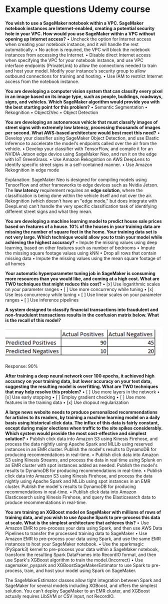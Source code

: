 # Example questions Udemy course

**You wish to use a SageMaker notebook within a VPC. SageMaker notebook instances are Internet-enabled, creating a potential security hole in your VPC. How would you use SageMaker within a VPC without opening up Internet access?**
• Uncheck the option for Internet access when creating your notebook instance, and it will handle the rest automatically.
• No action is required, the VPC will block the notebook instances from accessing the Internet.
• Disable direct Internet access when specifying the VPC for your notebook instance, and use VPC interface endpoints (PrivateLink) to allow the connections needed to train and host your model. Modify your instance's security group to allow outbound connections for training and hosting.
• Use IAM to restrict Internet access from the notebook instance.

**You are developing a computer vision system that can classify every pixel in an image based on its image type, such as people, buildings, roadways, signs, and vehicles. Which SageMaker algorithm would provide you with the best starting point for this problem?**
• Semantic Segmentation
• Rekognition
• Object2Vec
• Object Detection

**You are developing an autonomous vehicle that must classify images of street signs with extremely low latency, processing thousands of images per second. What AWS-based architecture would best meet this need?**
• Develop your classifier using SageMaker Object Detection, and use Elastic Inference to accelerate the model's endpoints called over the air from the vehicle.
• Develop your classifier with TensorFlow, and compile it for an NVIDIA Jetson edge device using SageMaker Neo, and run it on the edge with IoT GreenGrass.
• Use Amazon Rekognition on AWS DeepLens to identify specific street signs in a self-contained manner.
• Use Amazon Rekognition in edge mode

Explanation: SageMaker Neo is designed for compiling models using TensorFlow and other frameworks to edge devices such as Nvidia Jetson. The **low latency** requirement requires an **edge solution**, where the classification is being done within the vehicle itself and not over the air. Rekognition (which doesn't have an "edge mode," but does integrate with DeepLens) can't handle the very specific classification task of identifying different street signs and what they mean.

**You are developing a machine learning model to predict house sale prices based on features of a house. 10% of the houses in your training data are missing the number of square feet in the home. Your training data set is not very large. Which technique would allow you to train your model while achieving the highest accuracy?**
• Impute the missing values using deep learning, based on other features such as number of bedrooms
• Impute the missing square footage values using kNN
• Drop all rows that contain missing data
• Impute the missing values using the mean square footage of all homes

**Your automatic hyperparameter tuning job in SageMaker is consuming more resources than you would like, and coming at a high cost. What are TWO techniques that might reduce this cost?**
• [x] Use logarithmic scales on your parameter ranges
• [ ] Use more concurrency while tuning
• [x] Use less concurrency while tuning
• [ ] Use linear scales on your parameter ranges
• [ ] Use inference pipelines

**A system designed to classify financial transactions into fraudulent and non-fraudulent transactions results in the confusion matrix below. What is the recall of this model?**

![Screenshot 2023-02-13 at 18.24.50.png](Example_questions_Udemy_course/Screenshot_2023-02-13_at_18.24.50.png)

Response: 90% 

**After training a deep neural network over 100 epochs, it achieved high accuracy on your training data, but lower accuracy on your test data, suggesting the resulting model is overfitting. What are TWO techniques that may help resolve this problem?**
• [ ] Use more layers in the network
• [x] Use early stopping
• [ ] Employ gradient checking
• [ ] Use more features in the training data
• [x] Use dropout regularization

**A large news website needs to produce personalized recommendations for articles to its readers, by training a machine learning model on a daily basis using historical click data. The influx of this data is fairly constant, except during major elections when traffic to the site spikes considerably. Which system would provide the most cost-effective and simplest solution?**
• Publish click data into Amazon S3 using Kinesis Firehose, and process the data nightly using Apache Spark and MLLib using reserved instances in an EMR cluster. Publish the model's results to DynamoDB for producing recommendations in real-time.
• Publish click data into Amazon S3 using Kinesis Streams, and process the data in real time using Splunk on an EMR cluster with spot instances added as needed. Publish the model's results to DynamoDB for producing recommendations in real-time.
• Publish click data into Amazon S3 using Kinesis Firehose, and process the data nightly using Apache Spark and MLLib using spot instances in an EMR cluster. Publish the model's results to DynamoDB for producing recommendations in real-time.
• Publish click data into Amazon Elasticsearch using Kinesis Firehose, and query the Elasticsearch data to produce recommendations in real-time.

**You are training an XGBoost model on SageMaker with millions of rows of training data, and you wish to use Apache Spark to pre-process this data at scale. What is the simplest architecture that achieves this?**
• Use Amazon EMR to pre-process your data using Spark, and then use AWS Data Pipelines to transfer the processed training data to SageMaker
• Use Amazon EMR to pre-process your data using Spark, and use the same EMR instances to host your SageMaker notebook.
• Use the sparkmagic (PySpark3) kernel to pre-process your data within a SageMaker notebook, transform the resulting Spark DataFrames into RecordIO format, and then use Spark's XGBoost algorithm to train the model.(Incorrect)
• Use sagemaker_pyspark and XGBoostSageMakerEstimator to use Spark to pre-process, train, and host your model using Spark on SageMaker.

The SageMakerEstimator classes allow tight integration between Spark and SageMaker for several models including XGBoost, and offers the simplest solution. You can't deploy SageMaker to an EMR cluster, and XGBoost actually requires LibSVM or CSV input, not RecordIO.
